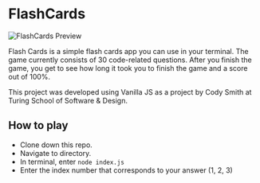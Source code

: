 # FlashCards

![FlashCards Preview](https://user-images.githubusercontent.com/32964891/69394585-9f474880-0c99-11ea-93a2-01f8766b043b.gif)

Flash Cards is a simple flash cards app you can use in your terminal. The game currently consists of 30 code-related questions. After you finish the game, you get to see how long it took you to finish the game and a score out of 100%.

This project was developed using Vanilla JS as a project by Cody Smith at Turing School of Software & Design. 


## How to play

- Clone down this repo.
- Navigate to directory.
- In terminal, enter `node index.js`
- Enter the index number that corresponds to your answer (1, 2, 3)





